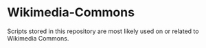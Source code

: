 Wikimedia-Commons
=================

Scripts stored in this repository are most likely used on or related to Wikimedia Commons.
